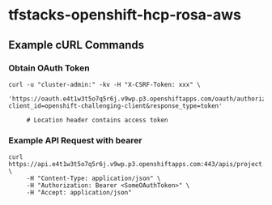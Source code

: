 # tfstacks-openshift-hcp-rosa-aws

## Example cURL Commands

### Obtain OAuth Token

```
curl -u "cluster-admin:" -kv -H "X-CSRF-Token: xxx" \
     'https://oauth.e4t1w3t5o7q5r6j.v9wp.p3.openshiftapps.com/oauth/authorize?client_id=openshift-challenging-client&response_type=token'

     # Location header contains access token
```

### Example API Request with bearer
```
curl https://api.e4t1w3t5o7q5r6j.v9wp.p3.openshiftapps.com:443/apis/project.openshift.io/v1/projects/default \
     -H "Content-Type: application/json" \
     -H "Authorization: Bearer <SomeOAuthToken>" \
     -H "Accept: application/json"
```
